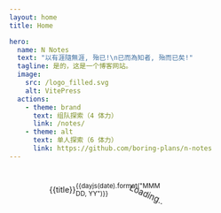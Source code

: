 ```yaml
---
layout: home
title: Home

hero:
  name: N Notes
  text: "以有涯隨無涯, 殆已!\n已而為知者, 殆而已矣!"
  tagline: 是的，这是一个博客网站。
  image:
    src: /logo_filled.svg
    alt: VitePress
  actions:
    - theme: brand
      text: 组队探索（4 体力）
      link: /notes/
    - theme: alt
      text: 单人探索（6 体力）
      link: https://github.com/boring-plans/n-notes
---
```


<div class="container">
  <div class="latest-articles" v-if="articles.length">
    <a v-for="{title, date, link}, index in articles" :key="index" class="article" :href="link">
      <div>{{title}}</div>
      <small>{{dayjs(date).format("MMM DD, YY")}}</small>
    </a>
  </div>
  <div v-else class="loading-container">
    <client-only>
      <div class="loading">
        <font-awesome-icon icon="fas fa-circle-notch" class="loading-icon"/>
        <div>Loading..</div>
      </div>
    </client-only>
  </div>
</div>

<script setup>
import { ref, onMounted } from 'vue';
import dayjs from 'dayjs'
import { FontAwesomeIcon } from '@fortawesome/vue-fontawesome';

const articles = ref([])

async function loadLatest(count=5){
  articles.value = (await (await fetch('https://n-notes.tkzt.cn/blogs.json', {mode: 'cors', method: 'GET'})).json()).sort((a, b)=>new Date(b.date)-new Date(a.date)).slice(0, count);
}

onMounted(()=>{
  loadLatest();
})
</script>

<style scoped>
.container {
  padding: 0 48px;
  position: relative;
}

.latest-articles {
  max-width: 1152px;
  margin: 0 auto;
  display: flex;
  flex-wrap: wrap;
  justify-content: space-between;
}

.article {
  cursor: pointer;
  width: 100%;
  border-radius: 12px;
  padding: 24px;
  margin-bottom: 16px;
  display: flex;
  justify-content: space-between;
  align-items: center;
  background: var(--vp-c-bg-soft);
}

.article:hover {
  background: var(--vp-c-gray-3);
}

.article > p:nth-of-type(1) {
  font-size: medium;
  font-weight: 600;
  color: var(--vp-c-text-1);
  cursor: pointer;
}

.article > p:nth-of-type(2) {
  font-size: small;
  color: var(--vp-c-text-2);
}

.loading-container {
  position: absolute;
  top: 50%;
  left: 50%;
}

.loading {
  transform: translate(-50%, -50%);
  display: flex;
  align-items: center;
  justify-content: center;
  font-size: 15px;
}

.loading-icon {
  animation: spin 1s linear infinite;
  margin-right: .5rem;
}

@media screen and (min-width: 960px) {
  .article {
    width: 49%;
  }
}

@keyframes spin {
  from {
    transform: rotate(0deg);
  }
  to {
    transform: rotate(360deg);
  }
}

@media (prefers-color-scheme: dark){
  .article:hover {
  background: var(--vp-c-gray-3);
}
}
</style>
